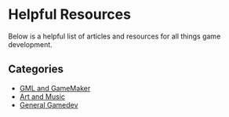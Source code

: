 # Helpful Resources

Below is a helpful list of articles and resources for all things game development.

## Categories

- [GML and GameMaker](helpfulResourcesGml)
- [Art and Music](helpfulResourcesArtMusic)
- [General Gamedev](helpfulResourcesGeneral)